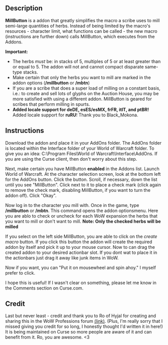 ## Description

**MillButton** is a addon that greatly simplifies the macro a scribe uses to mill semi-large quantities of herbs. Instead of being limited by the macro's resources - character limit, what functions can be called - the new macro (instructions are further down) calls MillButton, which executes from the Addons.

**Important:**

-   The herbs _must_ be: in stacks of 5, multiples of 5 or at least greater than or equal to 5. The addon will not and cannot compact disparate same-type stacks.
-   Make certain that only the herbs you want to mill are marked in the addon options (**/millbutton** or **/mbtn**)
-   If you are a scribe that does a super load of milling on a constant basis, i.e.: to create and sell lots of glyphs on the Auction House, you may be more satisfied with using a different addon. MillButton is geared for scribes that perform milling in spurts.
-   **Added locale support for deDE, esES/esMX, frFR, itIT, and ptBR!** Added locale support for **ruRU**! Thank you to Black_Mokona.

## Instructions

Download the addon and place it in your AddOns folder. The AddOns folder is located within the Interface folder of your World of Warcraft folder. To give you an idea: C:\Program Files\World of Warcraft\Interface\AddOns. If you are using the Curse client, then don't worry about this step.

Next, make certain you have MillButton **enabled** in the Addons list. Launch World of Warcraft. At the character selection screen, look at the bottom left for the AddOns button. Click the button. Scroll, if necessary, down the list until you see "MillButton". Click next to it to place a check mark (click again to remove the check mark, disabling MillButton, if you want to turn the addon off). Click "Okay".

Now log in to the character you mill with. Once in the game, type **/millbutton** or **/mbtn**. This command opens the addon optionsmenu. Here you are ablo to check or uncheck for each WoW expansion the herbs that you want to mill or don't want to mill. **Note: Only the checked herbs will be milled**

If you select on the left side MillButton, you are able to click on the _create macro_ button. If you click this button the addon will create the required addon by itself and pick it up to your mouse cursor. Now to can drag the created addon to your desired actionbar slot. If you dont wat to place it in the actionbars just drag it away like junk items in WoW.

Now if you want, you can "Put it on mousewheel and spin ahoy." I myself prefer to click.

I hope this is useful! If I wasn't clear on something, please let me know in the Comments section on Curse.com.

## Credit

Last but never least - credit and thank you to Ro of Hyjal for creating and sharing this in the WoW Professions forum [(link)](http://us.battle.net/wow/en/forum/topic/2301723526#4). (Plus, I'm really sorry that I missed giving you credit for so long, I honestly thought I'd written it in here!) It is being maintained on Curse so more people are aware of it and can benefit from it. Ro, you are awesome. <3
